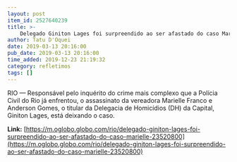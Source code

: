 ```yaml
---
layout: post
item_id: 2527640239
title: >-
    Delegado Giniton Lages foi surpreendido ao ser afastado do caso Marielle
author: Tatu D'Oquei
date: 2019-03-13 20:16:00
pub_date: 2019-03-13 20:16:00
time_added: 2019-12-23 21:19:32
category: refletimos
tags: []
---
```


RIO — Responsável pelo inquérito do crime mais complexo que a Polícia Civil do Rio já enfrentou, o assassinato da vereadora Marielle Franco e Anderson Gomes, o titular da Delegacia de Homicídios (DH) da Capital, Giniton Lages, está deixando o caso.

**Link:** [https://m.oglobo.globo.com/rio/delegado-giniton-lages-foi-surpreendido-ao-ser-afastado-do-caso-marielle-23520800](https://m.oglobo.globo.com/rio/delegado-giniton-lages-foi-surpreendido-ao-ser-afastado-do-caso-marielle-23520800)

